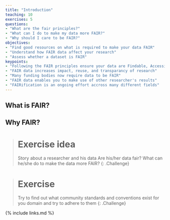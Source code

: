 ```yaml
---
title: "Introduction"
teaching: 10
exercises: 5
questions:
- "What are the fair principles?"
- "What can I do to make my data more FAIR?"
- "Why should I care to be FAIR?"
objectives:
- "Find good resources on what is required to make your data FAIR"
- "Understand how FAIR data affect your research"
- "Assess whether a dataset is FAIR"
keypoints:
- "Following the FAIR principles ensure your data are Findable, Accessible, Interoperable, and Reusable"
- "FAIR data increases impact, reuse, and transparancy of research"
- "Many funding bodies now require data to be FAIR"
- "FAIR data enables you to make use of other researcher's results"
- "FAIRification is an ongoing effort accross many different fields"
---
```



What is FAIR?
-------------


Why FAIR?
---------

> # Exercise idea
> Story about a researcher and his data
> Are his/her data fair? What can he/she do to make the data more FAIR?
{: .Challenge}

> # Exercise
> Try to find out what community standards and conventions exist for you domain and try to adhere to them
{: .Challenge}

{% include links.md %}

